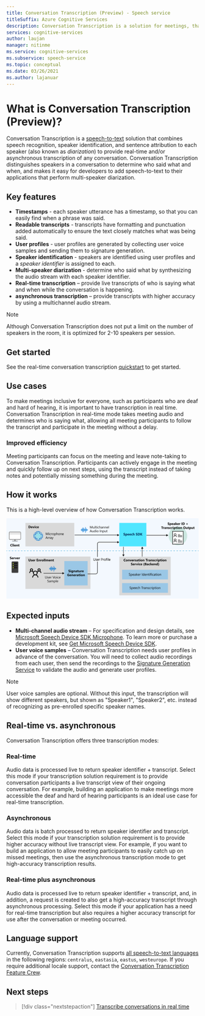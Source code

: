 ```yaml
---
title: Conversation Transcription (Preview) - Speech service
titleSuffix: Azure Cognitive Services
description: Conversation Transcription is a solution for meetings, that combines recognition, speaker ID, and diarization to provide transcription of any conversation.
services: cognitive-services
author: laujan
manager: nitinme
ms.service: cognitive-services
ms.subservice: speech-service
ms.topic: conceptual
ms.date: 03/26/2021
ms.author: lajanuar
---
```


# What is Conversation Transcription (Preview)?

Conversation Transcription is a [speech-to-text](speech-to-text.md) solution that combines speech recognition, speaker identification, and sentence attribution to each speaker (also known as _diarization_) to provide real-time and/or asynchronous transcription of any conversation. Conversation Transcription distinguishes speakers in a conversation to determine who said what and when, and makes it easy for developers to add speech-to-text to their applications that perform multi-speaker diarization.

## Key features

- **Timestamps** - each speaker utterance has a timestamp, so that you can easily find when a phrase was said.
- **Readable transcripts** - transcripts have formatting and punctuation added automatically to ensure the text closely matches what was being said.
- **User profiles** - user profiles are generated by collecting user voice samples and sending them to signature generation.
- **Speaker identification** - speakers are identified using user profiles and a _speaker identifier_ is assigned to each.
- **Multi-speaker diarization** - determine who said what by synthesizing the audio stream with each speaker identifier.
- **Real-time transcription** – provide live transcripts of who is saying what and when while the conversation is happening.
- **asynchronous transcription** – provide transcripts with higher accuracy by using a multichannel audio stream.

> [!NOTE]
> Although Conversation Transcription does not put a limit on the number of speakers in the room, it is optimized for 2-10 speakers per session.

## Get started

See the real-time conversation transcription [quickstart](how-to-use-conversation-transcription.md) to get started.

## Use cases

To make meetings inclusive for everyone, such as participants who are deaf and hard of hearing, it is important to have transcription in real time. Conversation Transcription in real-time mode takes meeting audio and determines who is saying what, allowing all meeting participants to follow the transcript and participate in the meeting without a delay.

### Improved efficiency

Meeting participants can focus on the meeting and leave note-taking to Conversation Transcription. Participants can actively engage in the meeting and quickly follow up on next steps, using the transcript instead of taking notes and potentially missing something during the meeting.

## How it works

This is a high-level overview of how Conversation Transcription works.

![The Import Conversation Transcription Diagram](media/scenarios/conversation-transcription-service.png)

## Expected inputs

- **Multi-channel audio stream** – For specification and design details, see [Microsoft Speech Device SDK Microphone](./speech-devices-sdk-microphone.md). To learn more or purchase a development kit, see [Get Microsoft Speech Device SDK](./get-speech-devices-sdk.md).
- **User voice samples** – Conversation Transcription needs user profiles in advance of the conversation. You will need to collect audio recordings from each user, then send the recordings to the [Signature Generation Service](https://aka.ms/cts/signaturegenservice) to validate the audio and generate user profiles.

> [!NOTE]
> User voice samples are optional. Without this input, the transcription will show different speakers, but shown as "Speaker1", "Speaker2", etc. instead of recognizing as pre-enrolled specific speaker names.


## Real-time vs. asynchronous

Conversation Transcription offers three transcription modes:

### Real-time

Audio data is processed live to return speaker identifier + transcript. Select this mode if your transcription solution requirement is to provide conversation participants a live transcript view of their ongoing conversation. For example, building an application to make meetings more accessible the deaf and hard of hearing participants is an ideal use case for real-time transcription.

### Asynchronous

Audio data is batch processed to return speaker identifier and transcript. Select this mode if your transcription solution requirement is to provide higher accuracy without live transcript view. For example, if you want to build an application to allow meeting participants to easily catch up on missed meetings, then use the asynchronous transcription mode to get high-accuracy transcription results.

### Real-time plus asynchronous

Audio data is processed live to return speaker identifier + transcript, and, in addition, a request is created to also get a high-accuracy transcript through asynchronous processing. Select this mode if your application has a need for real-time transcription but also requires a higher accuracy transcript for use after the conversation or meeting occurred.

## Language support

Currently, Conversation Transcription supports [all speech-to-text languages](language-support.md#speech-to-text) in the following regions: `centralus`, `eastasia`, `eastus`, `westeurope`. If you require additional locale support, contact the [Conversation Transcription Feature Crew](mailto:CTSFeatureCrew@microsoft.com).

## Next steps

> [!div class="nextstepaction"]
> [Transcribe conversations in real time](how-to-use-conversation-transcription.md)
